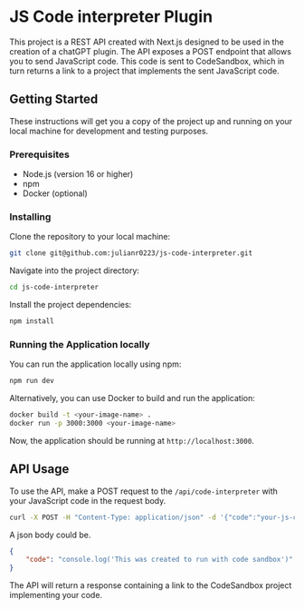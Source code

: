 # JS Code interpreter Plugin

This project is a REST API created with Next.js designed to be used in the creation of a chatGPT plugin. The API exposes a POST endpoint that allows you to send JavaScript code. This code is sent to CodeSandbox, which in turn returns a link to a project that implements the sent JavaScript code.

## Getting Started

These instructions will get you a copy of the project up and running on your local machine for development and testing purposes.

### Prerequisites

- Node.js (version 16 or higher)
- npm
- Docker (optional)

### Installing

Clone the repository to your local machine:

```bash
git clone git@github.com:julianr0223/js-code-interpreter.git
```

Navigate into the project directory:

```bash
cd js-code-interpreter
```

Install the project dependencies:

```bash
npm install
```

### Running the Application locally

You can run the application locally using npm:

```bash
npm run dev
```

Alternatively, you can use Docker to build and run the application:

```bash
docker build -t <your-image-name> .
docker run -p 3000:3000 <your-image-name>
```

Now, the application should be running at `http://localhost:3000`.

## API Usage

To use the API, make a POST request to the `/api/code-interpreter` with your JavaScript code in the request body.

```bash
curl -X POST -H "Content-Type: application/json" -d '{"code":"your-js-code-here"}' http://localhost:3000/api/endpoint
```

A json body could be.

```json
{
    "code": "console.log('This was created to run with code sandbox')"
}
```

The API will return a response containing a link to the CodeSandbox project implementing your code.
